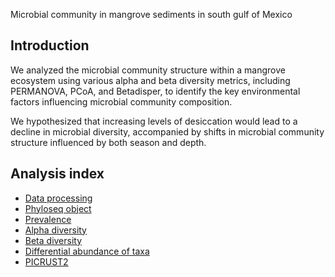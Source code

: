 Microbial community in mangrove sediments in south gulf of Mexico

## Introduction

We analyzed the microbial community structure within a mangrove ecosystem using various alpha and beta diversity metrics, including PERMANOVA, PCoA, and Betadisper, to identify the key environmental factors influencing microbial community composition.

We hypothesized that increasing levels of desiccation would lead to a decline in microbial diversity, accompanied by shifts in microbial community structure influenced by both season and depth.

## Analysis index

  - [Data processing](https://github.com/mirnavazquez/Mangroves_01/blob/main/Data%20Procesing.Rmd)
  - [Phyloseq object](https://github.com/mirnavazquez/Mangroves_01/blob/main/Phyloseq%20object.Rmd)
  - [Prevalence](https://github.com/mirnavazquez/Mangroves_01/blob/main/Prevalence.Rmd)
  - [Alpha diversity](https://github.com/mirnavazquez/Mangroves_01/blob/main/Alpha%20diversity.Rmd)
  - [Beta diversity](https://github.com/mirnavazquez/Mangroves_01/blob/main/Beta%20diversity.Rmd)
  - [Differential abundance of taxa](https://github.com/mirnavazquez/Mangroves_01/blob/main/Differential%20abundance%20of%20taxa.Rmd)
  - [PICRUST2](https://github.com/mirnavazquez/Mangroves_01/blob/main/PICRUST2.Rmd)
